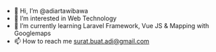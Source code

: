 - 👋 Hi, I’m @adiartawibawa
- 👀 I’m interested in Web Technology
- 🌱 I’m currently learning Laravel Framework, Vue JS & Mapping with Googlemaps
- 📫 How to reach me surat.buat.adi@gmail.com
<!-- - 💞️ I’m looking to collaborate on ... -->

<!---
adiartawibawa/adiartawibawa is a ✨ special ✨ repository because its `README.md` (this file) appears on your GitHub profile.
You can click the Preview link to take a look at your changes.
--->
